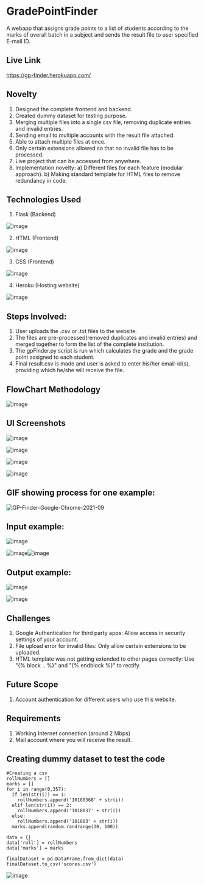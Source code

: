 # GradePointFinder

A webapp that assigns grade points to a list of students according to the marks of overall batch in a subject and sends the result file to user specified E-mail ID.

## Live Link

https://gp-finder.herokuapp.com/

## Novelty

1. Designed the complete frontend and backend.
2. Created dummy dataset for testing purpose.
3. Merging multiple files into a single csv file, removing duplicate entries and invalid entries.
4. Sending email to multiple accounts with the result file attached. 
5. Able to attach multiple files at once.
6. Only certain extensions allowed so that no invalid file has to be processed.
7. Live project that can be accessed from anywhere. 
8. Implementation novelty: a) Different files for each feature (modular approach). 
                           b) Making standard template for HTML files to remove redundancy in code.

## Technologies Used
1. Flask (Backend) 

![image](https://user-images.githubusercontent.com/42894689/133317407-dc868f47-fbcb-4799-be73-b25313e65b0d.png)

2. HTML (Frontend)

![image](https://user-images.githubusercontent.com/42894689/133317464-d798e31b-8622-46be-909c-a264e34b7d31.png)

3. CSS (Frontend)

![image](https://user-images.githubusercontent.com/42894689/133317498-05875c94-9f66-47c4-b2d3-bc5a09d1361b.png)

4. Heroku (Hosting website)

![image](https://user-images.githubusercontent.com/42894689/133317602-42753fcb-f12e-45b5-8983-715964902754.png)

## Steps Involved:

1. User uploads the .csv or .txt files to the website.
2. The files are pre-processed(removed duplicates and invalid entries) and merged together to form the list of the complete institution.
3. The gpFinder.py script is run which calculates the grade and the grade point assigned to each student.
4. Final result.csv is made and user is asked to enter his/her email-id(s), providing which he/she will receive the file.

## FlowChart Methodology

![image](https://user-images.githubusercontent.com/42894689/133927874-325233e7-5954-4c67-aa4c-ac148425976f.png)

## UI Screenshots

![image](https://user-images.githubusercontent.com/42894689/133873132-5037c83b-fcf3-41e4-970e-f2ac81b04e24.png)

![image](https://user-images.githubusercontent.com/42894689/133873136-d988d0f7-896e-43d0-af20-24016befea85.png)

![image](https://user-images.githubusercontent.com/42894689/133873151-a0b05fa9-90d8-4152-87b4-bb51e7268756.png)

![image](https://user-images.githubusercontent.com/42894689/133873369-36dee141-44eb-40fb-a78f-64e84d2a8e39.png)


## GIF showing process for one example:

![GP-Finder-Google-Chrome-2021-09](https://user-images.githubusercontent.com/42894689/133877523-f04ef32d-aa69-447d-b071-8f11b96956be.gif)

## Input example:

![image](https://user-images.githubusercontent.com/42894689/133873866-991ccd4e-15b2-4def-a470-a0bc1c6b5823.png)

![image](https://user-images.githubusercontent.com/42894689/133873892-91684f35-768f-43d8-8708-dbd9d6a57489.png)![image](https://user-images.githubusercontent.com/42894689/133873951-7cc75ca7-7e55-4848-95a9-47e0ed80bdbd.png)


## Output example:

![image](https://user-images.githubusercontent.com/42894689/133873803-c3861250-856d-426a-a65a-2880475e1b5d.png)

![image](https://user-images.githubusercontent.com/42894689/133873777-5e40c0d4-5f46-4bce-a255-ae5f05b129c0.png)


## Challenges

1. Google Authentication for third party apps: Allow access in security settings of your account.
2. File upload error for invalid files: Only allow certain extensions to be uploaded.
3. HTML template was not getting extended to other pages correctly: Use "{% block .. %}" and "{% endblock %}" to rectify.

## Future Scope

1. Account authentication for different users who use this website.

## Requirements

1. Working Internet connection (around 2 Mbps)
2. Mail account where you will receive the result.


## Creating dummy dataset to test the code
```
#Creating a csv
rollNumbers = []
marks = []
for i in range(0,357):
  if len(str(i)) == 1:
    rollNumbers.append('10180368' + str(i))
  elif len(str(i)) == 2:
    rollNumbers.append('1018037' + str(i))
  else:
    rollNumbers.append('101803' + str(i))
  marks.append(random.randrange(30, 100))

data = {}
data['roll'] = rollNumbers
data['marks'] = marks

finalDataset = pd.DataFrame.from_dict(data)
finalDataset.to_csv('scores.csv')
```

![image](https://user-images.githubusercontent.com/42894689/133393181-d7a2935f-1cd3-4995-b539-cd8e42279804.png)
